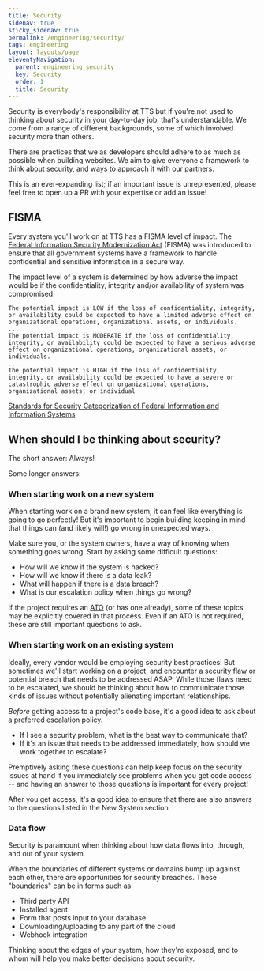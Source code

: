 ```yaml
---
title: Security
sidenav: true
sticky_sidenav: true
permalink: /engineering/security/
tags: engineering
layout: layouts/page
eleventyNavigation: 
  parent: engineering_security
  key: Security
  order: 1
  title: Security
---
```


Security is everybody's responsibility at TTS but if you're not used to thinking about security in your day-to-day job, that's understandable. We come from a range of different backgrounds, some of which involved security more than others. 

There are practices that we as developers should adhere to as much as possible when building websites. We aim to give everyone a framework to think about security, and ways to approach it with our partners.

This is an ever-expanding list; if an important issue is unrepresented, please feel free to open up a PR with your expertise or add an issue!

## FISMA
Every system you'll work on at TTS has a FISMA level of impact. The [Federal Information Security Modernization Act](https://www.cisa.gov/federal-information-security-modernization-act) (FISMA) was introduced to ensure that all government systems have a framework to handle confidential and sensitive information in a secure way.

The impact level of a system is determined by how adverse the impact would be if the confidentiality, integrity and/or availability of system was compromised. 

```
The potential impact is LOW if the loss of confidentiality, integrity, or availability could be expected to have a limited adverse effect on organizational operations, organizational assets, or individuals.
...
The potential impact is MODERATE if the loss of confidentiality, integrity, or availability could be expected to have a serious adverse effect on organizational operations, organizational assets, or individuals. 
...
The potential impact is HIGH if the loss of confidentiality, integrity, or availability could be expected to have a severe or catastrophic adverse effect on organizational operations, organizational assets, or individual
```
[Standards for Security Categorization of Federal Information and Information Systems](https://nvlpubs.nist.gov/nistpubs/FIPS/NIST.FIPS.199.pdf)

## When should I be thinking about security?
The short answer: Always!

Some longer answers:

### When starting work on a new system
When starting work on a brand new system, it can feel like everything is going to go perfectly! But it's important to begin building keeping in mind that things can (and likely will!) go wrong in unexpected ways.

Make sure you, or the system owners, have a way of knowing when something goes wrong. Start by asking some difficult questions:

* How will we know if the system is hacked?
* How will we know if there is a data leak?
* What will happen if there is a data breach?
* What is our escalation policy when things go wrong?

If the project requires an [ATO](https://atos.open-control.org/) (or has one already), some of these topics may be explicitly covered in that process. Even if an ATO is not required, these are still important questions to ask.

### When starting work on an existing system
Ideally, every vendor would be employing security best practices! But sometimes we'll start working on a project, and encounter a security flaw or potential breach that needs to be addressed ASAP. While those flaws need to be escalated, we should be thinking about how to communicate those kinds of issues without potentially alienating important relationships.

*Before* getting access to a project's code base, it's a good idea to ask about a preferred escalation policy.

* If I see a security problem, what is the best way to communicate that? 
* If it's an issue that needs to be addressed immediately, how should we work together to escalate?

Premptively asking these questions can help keep focus on the security issues at hand if you immediately see problems when you get code access -- and having an answer to those questions is important for every project! 

After you get access, it's a good idea to ensure that there are also answers to the questions listed in the New System section

### Data flow
Security is paramount when thinking about how data flows into, through, and out of your system. 

When the boundaries of different systems or domains bump up against each other, there are opportunities for security breaches. These "boundaries" can be in forms such as: 

* Third party API
* Installed agent
* Form that posts input to your database
* Downloading/uploading to any part of the cloud
* Webhook integration

Thinking about the edges of your system, how they're exposed, and to whom will help you make better decisions about security.
